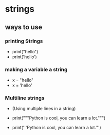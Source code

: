 # strings #
## ways to use ##

### printing Strings ###

- print("hello")
- print('hello')

### making a variable a string ###

- x = "hello"
- x = 'hello'

### Multiline strings ###
- (Using multiple lines in a string)

- print("""Python is cool, you can learn a lot.""")
- print('''Python is cool, you can learn a lot.''')
